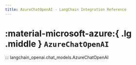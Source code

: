 ```yaml
---
title: AzureChatOpenAI - LangChain Integration Reference
---
```


# :material-microsoft-azure:{ .lg .middle } `AzureChatOpenAI`

::: langchain_openai.chat_models.AzureChatOpenAI
